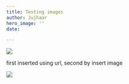 ```yaml
---
title: Testing images
author: Jujhaar
hero_image: ''
date: 

---
```

![](https://jujhaar2409.github.io/ERC-website-2021/static/image1.png)

first inserted using url, second by insert image

![](/ERC-website-2021/static/image2.png)